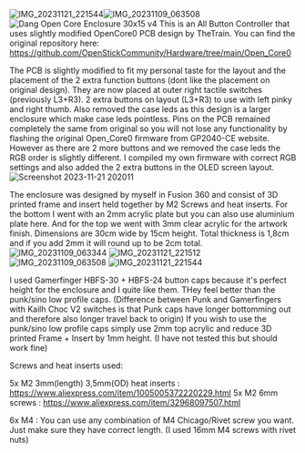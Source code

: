![IMG_20231121_221544](https://github.com/dangk1/Hardware/assets/57189623/eeddf47c-70f7-44cb-956c-dac5d65d4bdc)![IMG_20231109_063508](https://github.com/dangk1/Hardware/assets/57189623/88af5bd8-dc98-41fa-b802-7722e426270d)![Dang Open Core Enclosure 30x15 v4](https://github.com/dangk1/Hardware/assets/57189623/09194ded-7e93-46e8-9af1-8c9d158466ea)
This is an All Button Controller that uses slightly modified OpenCore0 PCB design by TheTrain. You can find the original repository here: https://github.com/OpenStickCommunity/Hardware/tree/main/Open_Core0

The PCB is slightly modified to fit my personal taste for the layout and the placement of the 2 extra function buttons (dont like the placement on original design).
They are now placed at outer right tactile switches (previously L3+R3).
2 extra buttons on layout (L3+R3) to use with left pinky and right thumb.
Also removed the case leds as this design is a larger enclosure which make case leds pointless.
Pins on the PCB remained completely the same from original so you will not lose any functionality by flashing the original Open_Core0 firmware from GP2040-CE website.
However as there are 2 more buttons and we removed the case leds the RGB order is slightly different.
I compiled my own firmware with correct RGB settings and also added the 2 extra buttons in the OLED screen layout.
![Screenshot 2023-11-21 202011](https://github.com/dangk1/Hardware/assets/57189623/0dab9454-bb1d-43dc-8092-397478f0219c)

The enclosure was designed by myself in Fusion 360 and consist of 3D printed frame and insert held together by M2 Screws and heat inserts.
For the bottom I went with an 2mm acrylic plate but you can also use aluminium plate here.
And for the top we went with 3mm clear acrylic for the artwork finish.
Dimensions are 30cm wide by 15cm height.
Total thickness is 1,8cm and if you add 2mm it will round up to be 2cm total.
![IMG_20231109_063344](https://github.com/dangk1/Hardware/assets/57189623/0a2446fc-4fcf-4cd1-b9d5-9d02267c0cec)
![IMG_20231121_221512](https://github.com/dangk1/Hardware/assets/57189623/e1ef2613-ccb9-40ac-aac1-f9f35c38b3d5)
![IMG_20231109_063508](https://github.com/dangk1/Hardware/assets/57189623/0d9c5795-00d5-42ee-889b-2abdfe3c5a3b)
![IMG_20231121_221544](https://github.com/dangk1/Hardware/assets/57189623/38c3d46f-5a2f-4020-a1da-8635a565322d)

I used Gamerfinger HBFS-30 + HBFS-24 button caps because it's perfect height for the enclosure and I quite like them. THey feel better than the punk/sino low profile caps. (Difference between Punk and Gamerfingers with Kailh Choc V2 switches is that Punk caps have longer bottomming out and therefore also longer travel back to origin)
If you wish to use the punk/sino low profile caps simply use 2mm top acrylic and reduce 3D printed Frame + Insert by 1mm height. (I have not tested this but should work fine)

Screws and heat inserts used:

5x M2 3mm(length) 3,5mm(OD) heat inserts : https://www.aliexpress.com/item/1005005372220229.html
5x M2 6mm screws : https://www.aliexpress.com/item/32968097507.html

6x M4 : You can use any combination of M4 Chicago/Rivet screw you want. Just make sure they have correct length. (I used 16mm M4 screws with rivet nuts)
